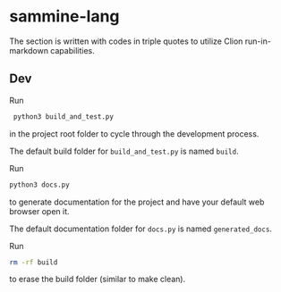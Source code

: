 <h1>sammine-lang</h1>

The section is written with codes in triple quotes to utilize Clion run-in-markdown capabilities.

<h2>Dev</h2>

Run
```bash
 python3 build_and_test.py
```
in the project root folder to cycle through the development process.

The default build folder for `build_and_test.py` is named `build`.

Run
```bash
python3 docs.py
```
to generate documentation for the project and have your default web browser open it.

The default documentation folder for `docs.py` is named `generated_docs`.

Run
```bash
rm -rf build
```
to erase the build folder (similar to make clean).